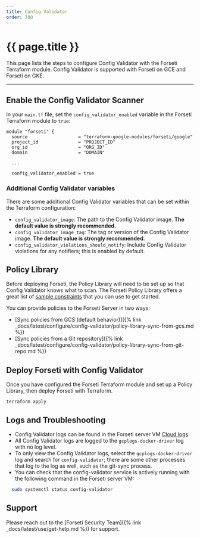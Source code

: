 ```yaml
---
title: Config Validator
order: 700
---
```


# {{ page.title }}

This page lists the steps to configure Config Validator with the Forseti Terraform module. Config Validator is 
supported with Forseti on GCE and Forseti on GKE.

---

## **Enable the Config Validator Scanner**

In your `main.tf` file, set the `config_validator_enabled` variable in the Forseti Terraform module to `true`:

```
module "forseti" {
  source                   = "terraform-google-modules/forseti/google"
  project_id               = "PROJECT_ID"
  org_id                   = "ORG_ID"
  domain                   = "DOMAIN"
  
  ...
  
  config_validator_enabled = true
```

### **Additional Config Validator variables**

There are some additional Config Validator variables that can be set within the Terraform configuration:

- `config_validator_image`: The path to the Config Validator image. **The default value is strongly recommended.**
- `config_validator_image_tag`: The tag or version of the Config Validator image. **The default value is strongly 
recommended.**
- `config_validator_violations_should_notify`: Include Config Validator violations for any notifiers; this is enabled by
default.

## **Policy Library**

Before deploying Forseti, the Policy Library will need to be set up so that Config Validator knows what to scan. The 
Forseti Policy Library offers a great list of [sample constraints](https://github.com/forseti-security/policy-library/tree/master/samples) 
that you can use to get started.

You can provide policies to the Forseti Server in two ways:
- [Sync policies from GCS (default behavior)]({% link _docs/latest/configure/config-validator/policy-library-sync-from-gcs.md %})
- [Sync policies from a Git repository]({% link _docs/latest/configure/config-validator/policy-library-sync-from-git-repo.md %})

## **Deploy Forseti with Config Validator**

Once you have configured the Forseti Terraform module and set up a Policy Library, then deploy Forseti with Terraform.

```
terraform apply
```

## **Logs and Troubleshooting**

- Config Validator logs can be found in the Forseti server VM [Cloud logs](https://cloud.google.com/logging).
- All Config Validator logs are logged to the `gcplogs-docker-driver` log with no log level.
- To only view the Config Validator logs, select the `gcplogs-docker-driver` log and search for `config-validator`; 
there are some other processes that log to the log as well, such as the git-sync process.
- You can check that the config-validator service is actively running with the following command in the Forseti server 
VM:

```bash
  sudo systemctl status config-validator
```

## Support

Please reach out to the [Forseti Security Team]({% link _docs/latest/use/get-help.md %}) for support.
